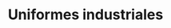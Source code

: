 ---
title: "Uniformes industriales"
url: /san-andres-cholula/uniformes-industriales/
shop: Kleidung
---